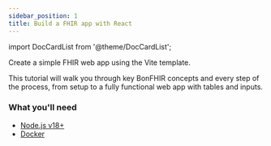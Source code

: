 ```yaml
---
sidebar_position: 1
title: Build a FHIR app with React
---
```


import DocCardList from '@theme/DocCardList';

Create a simple FHIR web app using the Vite template.

This tutorial will walk you through key BonFHIR concepts and every step of the process,
from setup to a fully functional web app with tables and inputs.

### What you'll need

- [Node.js v18+](https://nodejs.org/en/download/)
- [Docker](https://docs.docker.com/desktop/)

<DocCardList />
